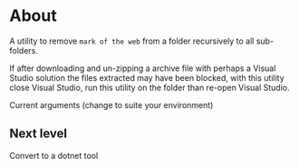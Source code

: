 ﻿# About

A utility to remove `mark of the web` from a folder recursively to all sub-folders.

If after downloading and un-zipping a archive file with perhaps a Visual Studio solution the files extracted may have been blocked, with this utility close Visual Studio, run this utility on the folder than re-open Visual Studio.

Current arguments (change to suite your environment)



##  Next level

Convert to a dotnet tool